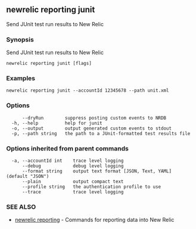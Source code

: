 ## newrelic reporting junit

Send JUnit test run results to New Relic

### Synopsis

Send JUnit test run results to New Relic



```
newrelic reporting junit [flags]
```

### Examples

```
newrelic reporting junit --accountId 12345678 --path unit.xml
```

### Options

```
      --dryRun        suppress posting custom events to NRDB
  -h, --help          help for junit
  -o, --output        output generated custom events to stdout
  -p, --path string   the path to a JUnit-formatted test results file
```

### Options inherited from parent commands

```
  -a, --accountId int    trace level logging
      --debug            debug level logging
      --format string    output text format [JSON, Text, YAML] (default "JSON")
      --plain            output compact text
      --profile string   the authentication profile to use
      --trace            trace level logging
```

### SEE ALSO

* [newrelic reporting](newrelic_reporting.md)	 - Commands for reporting data into New Relic

